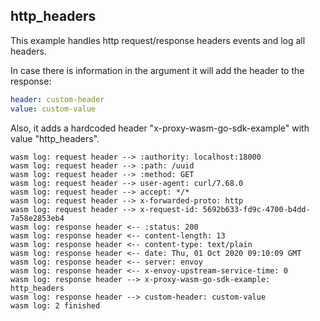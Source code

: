 ## http_headers

This example handles http request/response headers events and log all headers.

In case there is information in the argument it will add the header to the response: 

```yaml
header: custom-header
value: custom-value
```

Also, it adds a hardcoded header "x-proxy-wasm-go-sdk-example" with value "http_headers". 

```
wasm log: request header --> :authority: localhost:18000
wasm log: request header --> :path: /uuid
wasm log: request header --> :method: GET
wasm log: request header --> user-agent: curl/7.68.0
wasm log: request header --> accept: */*
wasm log: request header --> x-forwarded-proto: http
wasm log: request header --> x-request-id: 5692b633-fd9c-4700-b4dd-7a58e2853eb4
wasm log: response header <-- :status: 200
wasm log: response header <-- content-length: 13
wasm log: response header <-- content-type: text/plain
wasm log: response header <-- date: Thu, 01 Oct 2020 09:10:09 GMT
wasm log: response header <-- server: envoy
wasm log: response header <-- x-envoy-upstream-service-time: 0
wasm log: response header --> x-proxy-wasm-go-sdk-example: http_headers
wasm log: response header --> custom-header: custom-value
wasm log: 2 finished
```
